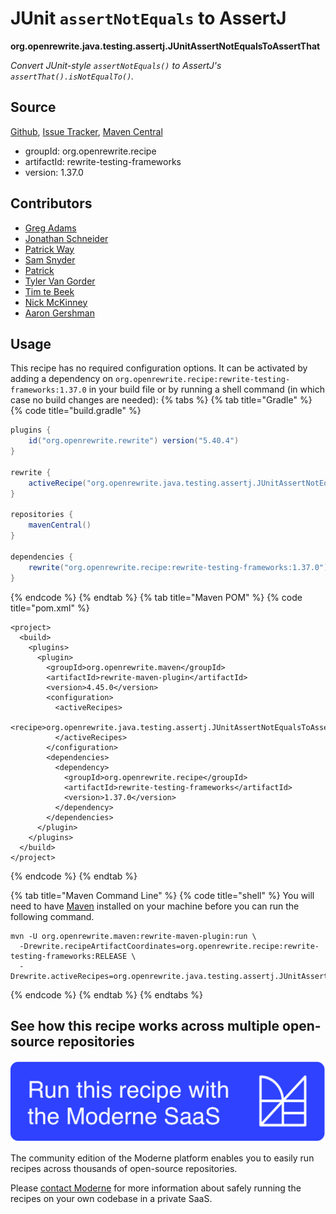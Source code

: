 # JUnit `assertNotEquals` to AssertJ

**org.openrewrite.java.testing.assertj.JUnitAssertNotEqualsToAssertThat**

_Convert JUnit-style `assertNotEquals()` to AssertJ's `assertThat().isNotEqualTo()`._

## Source

[Github](https://github.com/openrewrite/rewrite-testing-frameworks/blob/main/src/main/java/org/openrewrite/java/testing/assertj/JUnitAssertNotEqualsToAssertThat.java), [Issue Tracker](https://github.com/openrewrite/rewrite-testing-frameworks/issues), [Maven Central](https://central.sonatype.com/artifact/org.openrewrite.recipe/rewrite-testing-frameworks/1.37.0/jar)

* groupId: org.openrewrite.recipe
* artifactId: rewrite-testing-frameworks
* version: 1.37.0

## Contributors
* [Greg Adams](greg@moderne.io)
* [Jonathan Schneider](jkschneider@gmail.com)
* [Patrick Way](pway99@users.noreply.github.com)
* [Sam Snyder](sam@moderne.io)
* [Patrick](patway99@gmail.com)
* [Tyler Van Gorder](tkvangorder@users.noreply.github.com)
* [Tim te Beek](timtebeek@gmail.com)
* [Nick McKinney](mckinneynicholas@gmail.com)
* [Aaron Gershman](aegershman@gmail.com)


## Usage

This recipe has no required configuration options. It can be activated by adding a dependency on `org.openrewrite.recipe:rewrite-testing-frameworks:1.37.0` in your build file or by running a shell command (in which case no build changes are needed): 
{% tabs %}
{% tab title="Gradle" %}
{% code title="build.gradle" %}
```groovy
plugins {
    id("org.openrewrite.rewrite") version("5.40.4")
}

rewrite {
    activeRecipe("org.openrewrite.java.testing.assertj.JUnitAssertNotEqualsToAssertThat")
}

repositories {
    mavenCentral()
}

dependencies {
    rewrite("org.openrewrite.recipe:rewrite-testing-frameworks:1.37.0")
}
```
{% endcode %}
{% endtab %}
{% tab title="Maven POM" %}
{% code title="pom.xml" %}
```markup
<project>
  <build>
    <plugins>
      <plugin>
        <groupId>org.openrewrite.maven</groupId>
        <artifactId>rewrite-maven-plugin</artifactId>
        <version>4.45.0</version>
        <configuration>
          <activeRecipes>
            <recipe>org.openrewrite.java.testing.assertj.JUnitAssertNotEqualsToAssertThat</recipe>
          </activeRecipes>
        </configuration>
        <dependencies>
          <dependency>
            <groupId>org.openrewrite.recipe</groupId>
            <artifactId>rewrite-testing-frameworks</artifactId>
            <version>1.37.0</version>
          </dependency>
        </dependencies>
      </plugin>
    </plugins>
  </build>
</project>
```
{% endcode %}
{% endtab %}

{% tab title="Maven Command Line" %}
{% code title="shell" %}
You will need to have [Maven](https://maven.apache.org/download.cgi) installed on your machine before you can run the following command.

```shell
mvn -U org.openrewrite.maven:rewrite-maven-plugin:run \
  -Drewrite.recipeArtifactCoordinates=org.openrewrite.recipe:rewrite-testing-frameworks:RELEASE \
  -Drewrite.activeRecipes=org.openrewrite.java.testing.assertj.JUnitAssertNotEqualsToAssertThat
```
{% endcode %}
{% endtab %}
{% endtabs %}

## See how this recipe works across multiple open-source repositories

[![Moderne Link Image](/.gitbook/assets/ModerneRecipeButton.png)](https://public.moderne.io/recipes/org.openrewrite.java.testing.assertj.JUnitAssertNotEqualsToAssertThat)

The community edition of the Moderne platform enables you to easily run recipes across thousands of open-source repositories.

Please [contact Moderne](https://moderne.io/product) for more information about safely running the recipes on your own codebase in a private SaaS.
